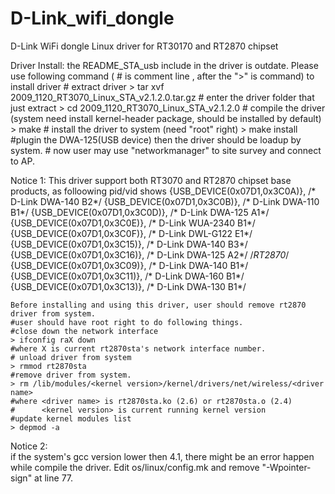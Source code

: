 # D-Link_wifi_dongle
D-Link WiFi dongle Linux driver for RT30170 and RT2870 chipset

Driver Install:
	the README_STA_usb include in the driver is outdate.
    Please use following command ( # is comment line , after the  ">"  is command) to install driver
    # extract driver
    > tar xvf 2009_1120_RT3070_Linux_STA_v2.1.2.0.tar.gz
    # enter the driver folder that just extract
    > cd 2009_1120_RT3070_Linux_STA_v2.1.2.0
    # compile the driver (system need install kernel-header package, should be installed by default)
    > make
    # install the driver to system (need "root" right)
    > make install
    #plugin the DWA-125(USB device) then the driver should be loadup by system.
    # now user may use "networkmanager" to site survey and connect to AP.
    
    
Notice 1:
	This driver support both RT3070 and RT2870 chipset base products, as folloowing pid/vid shows
		{USB_DEVICE(0x07D1,0x3C0A)}, /* D-Link DWA-140 B2*/
		{USB_DEVICE(0x07D1,0x3C0B)}, /* D-Link DWA-110 B1*/
		{USB_DEVICE(0x07D1,0x3C0D)}, /* D-Link DWA-125 A1*/
		{USB_DEVICE(0x07D1,0x3C0E)}, /* D-Link WUA-2340 B1*/
		{USB_DEVICE(0x07D1,0x3C0F)}, /* D-Link DWL-G122 E1*/
		{USB_DEVICE(0x07D1,0x3C15)}, /* D-Link DWA-140 B3*/
		{USB_DEVICE(0x07D1,0x3C16)}, /* D-Link DWA-125 A2*/
		/*RT2870*/
		{USB_DEVICE(0x07D1,0x3C09)}, /* D-Link DWA-140 B1*/
		{USB_DEVICE(0x07D1,0x3C11)}, /* D-Link DWA-160 B1*/
		{USB_DEVICE(0x07D1,0x3C13)}, /* D-Link DWA-130 B1*/
		
	Before installing and using this driver, user should remove rt2870 driver from system.
	#user should have root right to do following things.
	#close down the network interface
	> ifconfig raX down
	#where X is current rt2870sta's network interface number.
	# unload driver from system
	> rmmod rt2870sta
	#remove driver from system.
	> rm /lib/modules/<kernel version>/kernel/drivers/net/wireless/<driver name>
	#where <driver name> is rt2870sta.ko (2.6) or rt2870sta.o (2.4)
	#      <kernel version> is current running kernel version
	#update kernel modules list
	> depmod -a

Notice 2:	
	if the system's gcc version lower then 4.1, there might be an error happen while compile the driver.
	Edit os/linux/config.mk and remove "-Wpointer-sign" at line 77.
